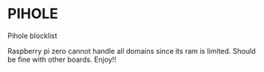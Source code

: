 # PIHOLE
Pihole blocklist

Raspberry pi zero cannot handle all domains since its ram is limited.
Should be fine with other boards.
Enjoy!!
